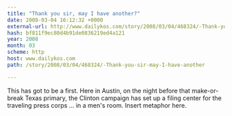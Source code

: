 ```yaml
---
title: "Thank you sir, may I have another?"
date: 2008-03-04 16:12:32 +0000
external-url: http://www.dailykos.com/story/2008/03/04/468324/-Thank-you-sir-may-I-have-another
hash: bf811f9ec80d4b91de0836219ed4a121
year: 2008
month: 03
scheme: http
host: www.dailykos.com
path: /story/2008/03/04/468324/-Thank-you-sir-may-I-have-another

---
```


This has got to be a first. Here in Austin, on the night before that make-or-break Texas primary, the Clinton campaign has set up a filing center for the traveling press corps ... in a men's room. Insert metaphor here.
